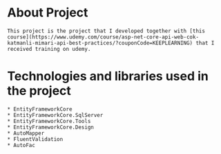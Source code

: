 # About Project
```
This project is the project that I developed together with [this course](https://www.udemy.com/course/asp-net-core-api-web-cok-katmanli-mimari-api-best-practices/?couponCode=KEEPLEARNING) that I received training on udemy.
```

# Technologies and libraries used in the project

```
* EntityFrameworkCore
* EntityFrameworkCore.SqlServer
* EntityFrameworkCore.Tools
* EntityFrameworkCore.Design
* AutoMapper
* FluentValidation
* AutoFac
```
